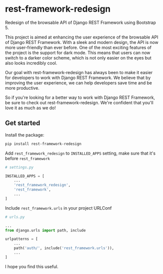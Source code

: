 # rest-framework-redesign

Redesign of the browsable API of Django REST Framework using Bootstrap 5.

This project is aimed at enhancing the user experience of the browsable API of Django REST Framework. 
With a sleek and modern design, the API is now more user-friendly than ever before. 
One of the most exciting features of the project is the support for dark mode. 
This means that users can now switch to a darker color scheme, which is not only easier on the eyes but also looks incredibly cool.

Our goal with rest-framework-redesign has always been to make it easier for developers to work with Django REST Framework.
We believe that by improving the user experience, we can help developers save time and be more productive.

So if you're looking for a better way to work with Django REST Framework, be sure to check out rest-framework-redesign.
We're confident that you'll love it as much as we do!


## Get started

Install the package:

```bash
pip install rest-framework-redesign
```

Add `rest_framework_redesign` to `INSTALLED_APPS` setting, make sure that it's before `rest_framework`

```python
# settings.py

INSTALLED_APPS = [
    ...
    'rest_framework_redesign',
    'rest_framework',
    ...
]
```

Include `rest_framework.urls` in your project URLConf

```python
# urls.py

...
from django.urls import path, include

urlpatterns = [
    ...
    path('auth/', include('rest_framework.urls')),
    ...
]
```

I hope you find this useful.
